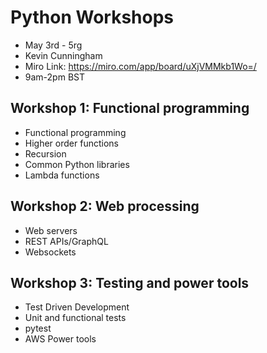 # Python Workshops

- May 3rd - 5rg
- Kevin Cunningham
- Miro Link: https://miro.com/app/board/uXjVMMkb1Wo=/
- 9am-2pm BST

## Workshop 1: Functional programming
- Functional programming
- Higher order functions 
- Recursion
- Common Python libraries
- Lambda functions

## Workshop 2: Web processing
- Web servers
- REST APIs/GraphQL
- Websockets

## Workshop 3: Testing and power tools
- Test Driven Development
- Unit and functional tests 
- pytest
- AWS Power tools 
